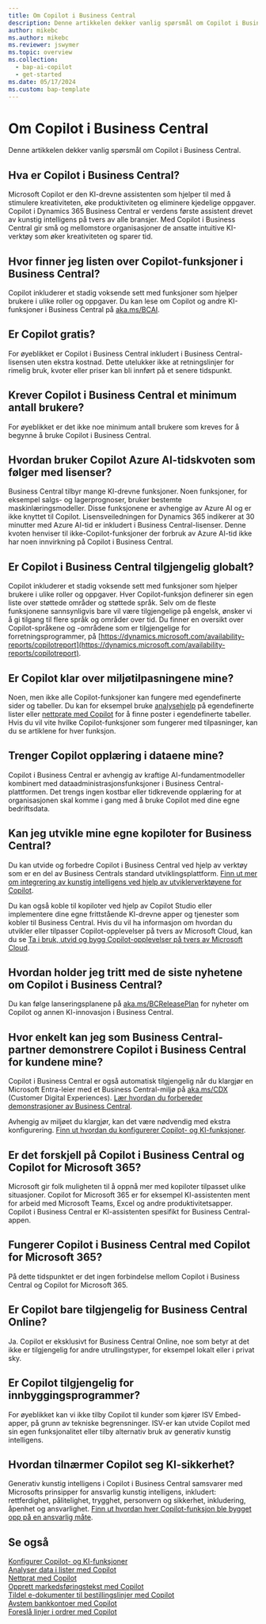 ```yaml
---
title: Om Copilot i Business Central
description: Denne artikkelen dekker vanlig spørsmål om Copilot i Business Central.
author: mikebc
ms.author: mikebc
ms.reviewer: jswymer
ms.topic: overview
ms.collection:
  - bap-ai-copilot
  - get-started
ms.date: 05/17/2024
ms.custom: bap-template
---
```


# <a name="about-copilot-in-business-central"></a>Om Copilot i Business Central

Denne artikkelen dekker vanlig spørsmål om Copilot i Business Central.

## <a name="what-is-copilot-in-business-central"></a>Hva er Copilot i Business Central?

Microsoft Copilot er den KI-drevne assistenten som hjelper til med å stimulere kreativiteten, øke produktiviteten og eliminere kjedelige oppgaver. Copilot i Dynamics 365 Business Central er verdens første assistent drevet av kunstig intelligens på tvers av alle bransjer. Med Copilot i Business Central gir små og mellomstore organisasjoner de ansatte intuitive KI-verktøy som øker kreativiteten og sparer tid.

## <a name="where-can-i-find-the-list-of-copilot-features-in-business-central"></a>Hvor finner jeg listen over Copilot-funksjoner i Business Central?

Copilot inkluderer et stadig voksende sett med funksjoner som hjelper brukere i ulike roller og oppgaver. Du kan lese om Copilot og andre KI-funksjoner i Business Central på [aka.ms/BCAI](https://aka.ms/BCAI). 

## <a name="is-copilot-free"></a>Er Copilot gratis?

For øyeblikket er Copilot i Business Central inkludert i Business Central-lisensen uten ekstra kostnad. Dette utelukker ikke at retningslinjer for rimelig bruk, kvoter eller priser kan bli innført på et senere tidspunkt.

## <a name="does-copilot-in-business-central-require-a-minimum-number-of-users"></a>Krever Copilot i Business Central et minimum antall brukere?

For øyeblikket er det ikke noe minimum antall brukere som kreves for å begynne å bruke Copilot i Business Central.

## <a name="how-does-copilot-use-the-azure-ai-time-quota-that-comes-with-licenses"></a>Hvordan bruker Copilot Azure AI-tidskvoten som følger med lisenser?

Business Central tilbyr mange KI-drevne funksjoner. Noen funksjoner, for eksempel salgs- og lagerprognoser, bruker bestemte maskinlæringsmodeller. Disse funksjonene er avhengige av Azure AI og er ikke knyttet til Copilot. Lisensveiledningen for Dynamics 365 indikerer at 30 minutter med Azure AI-tid er inkludert i Business Central-lisenser. Denne kvoten henviser til ikke-Copilot-funksjoner der forbruk av Azure AI-tid ikke har noen innvirkning på Copilot i Business Central.

## <a name="is-copilot-in-business-central-available-worldwide"></a>Er Copilot i Business Central tilgjengelig globalt?

Copilot inkluderer et stadig voksende sett med funksjoner som hjelper brukere i ulike roller og oppgaver. Hver Copilot-funksjon definerer sin egen liste over støttede områder og støttede språk. Selv om de fleste funksjonene sannsynligvis bare vil være tilgjengelige på engelsk, ønsker vi å gi tilgang til flere språk og områder over tid. Du finner en oversikt over Copilot-språkene og -områdene som er tilgjengelige for forretningsprogrammer, på [https://dynamics.microsoft.com/availability-reports/copilotreport](https://dynamics.microsoft.com/availability-reports/copilotreport).

## <a name="is-copilot-aware-of-my-environment-customizations"></a>Er Copilot klar over miljøtilpasningene mine?

Noen, men ikke alle Copilot-funksjoner kan fungere med egendefinerte sider og tabeller. Du kan for eksempel bruke [analysehjelp](analysis-assist.md) på egendefinerte lister eller [nettprate med Copilot](chat-with-copilot.md) for å finne poster i egendefinerte tabeller. Hvis du vil vite hvilke Copilot-funksjoner som fungerer med tilpasninger, kan du se artiklene for hver funksjon.

## <a name="does-copilot-need-to-be-trained-on-my-data"></a>Trenger Copilot opplæring i dataene mine?

Copilot i Business Central er avhengig av kraftige AI-fundamentmodeller kombinert med dataadministrasjonsfunksjoner i Business Central-plattformen. Det trengs ingen kostbar eller tidkrevende opplæring for at organisasjonen skal komme i gang med å bruke Copilot med dine egne bedriftsdata.

## <a name="can-i-develop-my-own-copilots-for-business-central"></a>Kan jeg utvikle mine egne kopiloter for Business Central?

Du kan utvide og forbedre Copilot i Business Central ved hjelp av verktøy som er en del av Business Centrals standard utviklingsplattform. [Finn ut mer om integrering av kunstig intelligens ved hjelp av utviklerverktøyene for Copilot](/dynamics365/business-central/dev-itpro/developer/ai-integration-landing-page).

Du kan også koble til kopiloter ved hjelp av Copilot Studio eller implementere dine egne frittstående KI-drevne apper og tjenester som kobler til Business Central. Hvis du vil ha informasjon om hvordan du utvikler eller tilpasser Copilot-opplevelser på tvers av Microsoft Cloud, kan du se [Ta i bruk, utvid og bygg Copilot-opplevelser på tvers av Microsoft Cloud](/microsoft-cloud/dev/copilot/overview).

## <a name="how-do-i-keep-up-with-the-latest-news-about-copilot-in-business-central"></a>Hvordan holder jeg tritt med de siste nyhetene om Copilot i Business Central?

Du kan følge lanseringsplanene på [aka.ms/BCReleasePlan](https://aka.ms/BCReleasePlan) for nyheter om Copilot og annen KI-innovasjon i Business Central.

## <a name="as-a-business-central-partner-how-easily-can-i-demonstrate-copilot-in-business-central-to-my-customers"></a>Hvor enkelt kan jeg som Business Central-partner demonstrere Copilot i Business Central for kundene mine?

Copilot i Business Central er også automatisk tilgjengelig når du klargjør en Microsoft Entra-leier med et Business Central-miljø på [aka.ms/CDX](https://aka.ms/CDX) (Customer Digital Experiences). [Lær hvordan du forbereder demonstrasjoner av Business Central](/dynamics365/business-central/dev-itpro/administration/demo-environment).  

Avhengig av miljøet du klargjør, kan det være nødvendig med ekstra konfigurering. [Finn ut hvordan du konfigurerer Copilot- og KI-funksjoner](/dynamics365/business-central/enable-ai).

## <a name="is-there-a-difference-between-copilot-in-business-central-and-copilot-for-microsoft-365"></a>Er det forskjell på Copilot i Business Central og Copilot for Microsoft 365?

Microsoft gir folk muligheten til å oppnå mer med kopiloter tilpasset ulike situasjoner. Copilot for Microsoft 365 er for eksempel KI-assistenten ment for arbeid med Microsoft Teams, Excel og andre produktivitetsapper. Copilot i Business Central er KI-assistenten spesifikt for Business Central-appen.

## <a name="does-copilot-in-business-central-work-with-copilot-for-microsoft-365"></a>Fungerer Copilot i Business Central med Copilot for Microsoft 365?

På dette tidspunktet er det ingen forbindelse mellom Copilot i Business Central og Copilot for Microsoft 365.

## <a name="is-copilot-available-for-business-central-online-only"></a>Er Copilot bare tilgjengelig for Business Central Online?

Ja. Copilot er eksklusivt for Business Central Online, noe som betyr at det ikke er tilgjengelig for andre utrullingstyper, for eksempel lokalt eller i privat sky.

## <a name="is-copilot-available-to-embed-applications"></a>Er Copilot tilgjengelig for innbyggingsprogrammer?

For øyeblikket kan vi ikke tilby Copilot til kunder som kjører ISV Embed-apper, på grunn av tekniske begrensninger. ISV-er kan utvide Copilot med sin egen funksjonalitet eller tilby alternativ bruk av generativ kunstig intelligens.

## <a name="how-does-copilot-approach-ai-safety"></a>Hvordan tilnærmer Copilot seg KI-sikkerhet?

Generativ kunstig intelligens i Copilot i Business Central samsvarer med Microsofts prinsipper for ansvarlig kunstig intelligens, inkludert: rettferdighet, pålitelighet, trygghet, personvern og sikkerhet, inkludering, åpenhet og ansvarlighet. [Finn ut hvordan hver Copilot-funksjon ble bygget opp på en ansvarlig måte](responsible-ai-overview.md).

## <a name="see-also"></a>Se også

[Konfigurer Copilot- og KI-funksjoner](enable-ai.md)  
[Analyser data i lister med Copilot](analysis-assist.md)  
[Nettprat med Copilot](chat-with-copilot.md)  
[Opprett markedsføringstekst med Copilot](item-marketing-text.md)  
[Tildel e-dokumenter til bestillingslinjer med Copilot](map-edocuments-with-copilot.md)  
[Avstem bankkontoer med Copilot](bank-reconciliation-with-copilot.md)  
[Foreslå linjer i ordrer med Copilot](sales-suggest-sales-lines-with-copilot.md)  
